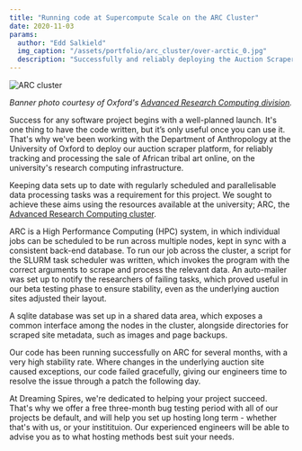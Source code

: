 ```yaml
---
title: "Running code at Supercompute Scale on the ARC Cluster"
date: 2020-11-03
params:
  author: "Edd Salkield"
  img_caption: "/assets/portfolio/arc_cluster/over-arctic_0.jpg"
  description: "Successfully and reliably deploying the Auction Scraper application on the ARC Supercomputing cluster for the Department of Anthropology at University of Oxford"
---
```


<img src="/assets/portfolio/arc_cluster/over-arctic_0.jpg" alt="ARC cluster">

_Banner photo courtesy of Oxford's [Advanced Research Computing division](https://www.arc.ox.ac.uk/overview)._

Success for any software project begins with a well-planned launch.
It's one thing to have the code written, but it’s only useful once you can use it.
That's why we've been working with the Department of Anthropology at the University of Oxford to deploy our auction scraper platform, for reliably tracking and processing the sale of African tribal art online, on the university's research computing infrastructure.

Keeping data sets up to date with regularly scheduled and parallelisable data processing tasks was a requirement for this project.
We sought to achieve these aims using the resources available at the university; ARC, the [Advanced Research Computing cluster](https://www.arc.ox.ac.uk/).

ARC is a High Performance Computing (HPC) system, in which individual jobs can be scheduled to be run across multiple nodes, kept in sync with a consistent back-end database.
To run our job across the cluster, a script for the SLURM task scheduler was written, which invokes the program with the correct arguments to scrape and process the relevant data.
An auto-mailer was set up to notify the researchers of failing tasks, which proved useful in our beta testing phase to ensure stability, even as the underlying auction sites adjusted their layout.

A sqlite database was set up in a shared data area, which exposes a common interface among the nodes in the cluster, alongside directories for scraped site metadata, such as images and page backups.

Our code has been running successfully on ARC for several months, with a very high stability rate.
Where changes in the underlying auction site caused exceptions, our code failed gracefully, giving our engineers time to resolve the issue through a patch the following day.

At Dreaming Spires, we're dedicated to helping your project succeed.
That's why we offer a free three-month bug testing period with all of our projects be default, and will help you set up hosting long term - whether that's with us, or your institituion.
Our experienced engineers will be able to advise you as to what hosting methods best suit your needs.
